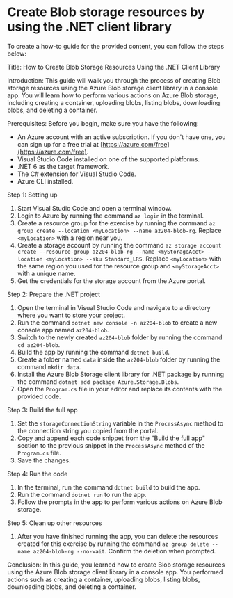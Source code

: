 # Create Blob storage resources by using the .NET client library

To create a how-to guide for the provided content, you can follow the steps below:

Title: How to Create Blob Storage Resources Using the .NET Client Library

Introduction:
This guide will walk you through the process of creating Blob storage resources using the Azure Blob storage client library in a console app. You will learn how to perform various actions on Azure Blob storage, including creating a container, uploading blobs, listing blobs, downloading blobs, and deleting a container.

Prerequisites:
Before you begin, make sure you have the following:

- An Azure account with an active subscription. If you don't have one, you can sign up for a free trial at [https://azure.com/free](https://azure.com/free).
- Visual Studio Code installed on one of the supported platforms.
- .NET 6 as the target framework.
- The C# extension for Visual Studio Code.
- Azure CLI installed.

Step 1: Setting up

1. Start Visual Studio Code and open a terminal window.
2. Login to Azure by running the command `az login` in the terminal.
3. Create a resource group for the exercise by running the command `az group create --location <myLocation> --name az204-blob-rg`. Replace `<myLocation>` with a region near you.
4. Create a storage account by running the command `az storage account create --resource-group az204-blob-rg --name <myStorageAcct> --location <myLocation> --sku Standard_LRS`. Replace `<myLocation>` with the same region you used for the resource group and `<myStorageAcct>` with a unique name.
5. Get the credentials for the storage account from the Azure portal.

Step 2: Prepare the .NET project

1. Open the terminal in Visual Studio Code and navigate to a directory where you want to store your project.
2. Run the command `dotnet new console -n az204-blob` to create a new console app named `az204-blob`.
3. Switch to the newly created `az204-blob` folder by running the command `cd az204-blob`.
4. Build the app by running the command `dotnet build`.
5. Create a folder named `data` inside the `az204-blob` folder by running the command `mkdir data`.
6. Install the Azure Blob Storage client library for .NET package by running the command `dotnet add package Azure.Storage.Blobs`.
7. Open the `Program.cs` file in your editor and replace its contents with the provided code.

Step 3: Build the full app

1. Set the `storageConnectionString` variable in the `ProcessAsync` method to the connection string you copied from the portal.
2. Copy and append each code snippet from the "Build the full app" section to the previous snippet in the `ProcessAsync` method of the `Program.cs` file.
3. Save the changes.

Step 4: Run the code

1. In the terminal, run the command `dotnet build` to build the app.
2. Run the command `dotnet run` to run the app.
3. Follow the prompts in the app to perform various actions on Azure Blob storage.

Step 5: Clean up other resources

1. After you have finished running the app, you can delete the resources created for this exercise by running the command `az group delete --name az204-blob-rg --no-wait`. Confirm the deletion when prompted.

Conclusion:
In this guide, you learned how to create Blob storage resources using the Azure Blob storage client library in a console app. You performed actions such as creating a container, uploading blobs, listing blobs, downloading blobs, and deleting a container.
